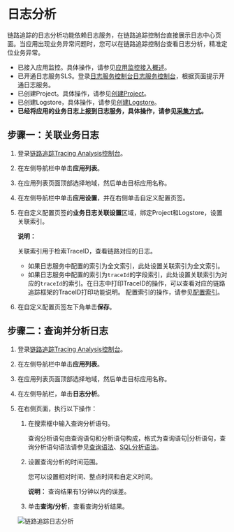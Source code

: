 # 日志分析

链路追踪的日志分析功能依赖日志服务，在链路追踪控制台直接展示日志中心页面。当应用出现业务异常问题时，您可以在链路追踪控制台查看日志分析，精准定位业务异常。

-   已接入应用监控。具体操作，请参见[应用监控接入概述](/intl.zh-CN/应用监控/接入应用监控/应用监控接入概述.md)。
-   已开通日志服务SLS。登录[日志服务控制台](https://sls.console.aliyun.com)[日志服务控制台](https://partners-intl.console.aliyun.com/#/sls)，根据页面提示开通日志服务。
-   已创建Project。具体操作，请参见[创建Project](/intl.zh-CN/数据采集/准备工作/管理Project.md)。
-   已创建Logstore，具体操作，请参见[创建Logstore](/intl.zh-CN/数据采集/准备工作/管理Logstore.md)。
-   **已经将应用的业务日志上报到日志服务，具体操作，请参见[采集方式](/intl.zh-CN/数据采集/采集方式.md)。**

## 步骤一：关联业务日志

1.  登录[链路追踪Tracing Analysis控制台](https://tracing-sg.console.aliyun.com/)。

2.  在左侧导航栏中单击**应用列表**。

3.  在应用列表页面顶部选择地域，然后单击目标应用名称。

4.  在左侧导航栏中单击**应用设置**，并在右侧单击自定义配置页签。

5.  在自定义配置页签的**业务日志关联设置**区域，绑定Project和Logstore，设置关联索引。

    **说明：**

    关联索引用于检索TraceID，查看链路对应的日志。

    -   如果日志服务中配置的索引为全文索引，此处设置关联索引为全文索引。
    -   如果日志服务中配置的索引为`traceId`的字段索引，此处设置关联索引为对应的`traceId`的索引。在日志中打印TraceID的操作，可以查看对应的链路追踪框架的TraceID打印功能说明。
    配置索引的操作，请参见[配置索引](/intl.zh-CN/查询和分析/配置索引.md)。

6.  在自定义配置页签左下角单击**保存**。


## 步骤二：查询并分析日志

1.  登录[链路追踪Tracing Analysis控制台](https://tracing-sg.console.aliyun.com/)。

2.  在左侧导航栏中单击**应用列表**。

3.  在应用列表页面顶部选择地域，然后单击目标应用名称。

4.  在左侧导航栏，单击**日志分析**。

5.  在右侧页面，执行以下操作：

    1.  在搜索框中输入查询分析语句。

        查询分析语句由查询语句和分析语句构成，格式为查询语句\|分析语句，查询分析语句语法请参见[查询语法](/intl.zh-CN/查询和分析/查询语法与功能/查询语法.md)、[SQL分析语法](/intl.zh-CN/查询和分析/SQL分析语法与功能/通用聚合函数.md)。

    2.  设置查询分析的时间范围。

        您可以设置相对时间、整点时间和自定义时间。

        **说明：** 查询结果有1分钟以内的误差。

    3.  单击**查询/分析**，查看查询分析结果。

    ![链路追踪日志分析](https://static-aliyun-doc.oss-accelerate.aliyuncs.com/assets/img/zh-CN/3281609161/p266522.png)


